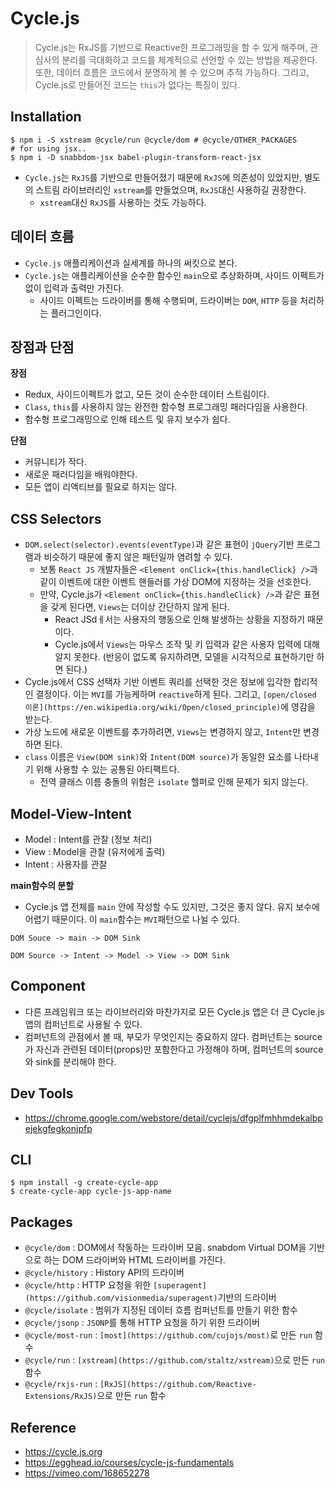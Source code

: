 # Cycle.js
> Cycle.js는 RxJS를 기반으로 Reactive한 프로그래밍을 할 수 있게 해주며, 관심사의 분리를 극대화하고 코드를 체계적으로 선언할 수 있는 방법을 제공한다. 또한, 데이터 흐름은 코드에서 분명하게 볼 수 있으며 추적 가능하다. 그리고, Cycle.js로 만들어진 코드는 `this`가 없다는 특징이 있다.

## Installation
```
$ npm i -S xstream @cycle/run @cycle/dom # @cycle/OTHER_PACKAGES
# for using jsx..
$ npm i -D snabbdom-jsx babel-plugin-transform-react-jsx
```
- `Cycle.js`는 `RxJS`를 기반으로 만들어졌기 때문에 `RxJS`에 의존성이 있었지만, 별도의 스트림 라이브러리인 `xstream`를 만들었으며, `RxJS`대신 사용하길 권장한다.
  - `xstream`대신 `RxJS`를 사용하는 것도 가능하다.

## 데이터 흐름
- `Cycle.js` 애플리케이션과 실세계를 하나의 써킷으로 본다.
- `Cycle.js`는 애플리케이션을 순수한 함수인 `main`으로 추상화하며, 사이드 이펙트가 없이 입력과 출력만 가진다.
  - 사이드 이펙트는 드라이버를 통해 수행되며, 드라이버는 `DOM`, `HTTP` 등을 처리하는 플러그인이다.

## 장점과 단점
__장점__
- Redux, 사이드이펙트가 없고, 모든 것이 순수한 데이터 스트림이다.
- `Class`, `this`를 사용하지 않는 완전한 함수형 프로그래밍 패러다임을 사용한다.
- 함수형 프로그래밍으로 인해 테스트 및 유지 보수가 쉽다.

__단점__
- 커뮤니티가 작다.
- 새로운 패러다임을 배워야한다.
- 모든 앱이 리액티브를 필요로 하지는 않다.

## CSS Selectors
- `DOM.select(selector).events(eventType)`과 같은 표현이 `jQuery`기반 프로그램과 비슷하기 때문에 좋지 않은 패턴일까 염려할 수 있다.
  - 보통 `React JS` 개발자들은 `<Element onClick={this.handleClick} />`과 같이 이벤트에 대한 이벤트 핸들러를 가상 DOM에 지정하는 것을 선호한다.
  - 만약, Cycle.js가 `<Element onClick={this.handleClick} />`과 같은 표현을 갖게 된다면, `Views`는 더이상 간단하지 않게 된다.
    - React JSdㅔ서는 사용자의 행동으로 인해 발생하는 상황을 지정하기 때문이다.
    - Cycle.js에서 `Views`는 마우스 조작 및 키 입력과 같은 사용자 입력에 대해 알지 못한다. (반응이 없도록 유지하려면, 모델을 시각적으로 표현하기만 하면 된다.)
- Cycle.js에서 CSS 선택자 기반 이벤트 쿼리를 선택한 것은 정보에 입각한 합리적인 결정이다. 이는 `MVI`를 가능케하며 `reactive`하게 된다. 그리고, `[open/closed 이론](https://en.wikipedia.org/wiki/Open/closed_principle)`에 영감을 받는다.
- 가상 노드에 새로운 이벤트를 추가하려면, `Views`는 변경하지 않고, `Intent`만 변경하면 된다.
- `class` 이름은 `View(DOM sink)`와 `Intent(DOM source)`가 동일한 요소를 나타내기 위해 사용할 수 있는 공통된 아티팩트다.
  - 전역 클래스 이름 충돌의 위험은 `isolate` 헬퍼로 인해 문제가 되지 않는다.

## Model-View-Intent
- Model : Intent를 관찰 (정보 처리)
- View : Model을 관찰 (유저에게 출력)
- Intent : 사용자를 관찰

__main함수의 분할__
- Cycle.js 앱 전체를 `main` 안에 작성할 수도 있지만, 그것은 좋지 않다. 유지 보수에 어렵기 때문이다. 이 `main`함수는 `MVI`패턴으로 나뉠 수 있다.
```
DOM Souce -> main -> DOM Sink
```
```
DOM Source -> Intent -> Model -> View -> DOM Sink
```

## Component
- 다른 프레임워크 또는 라이브러리와 마찬가지로 모든 Cycle.js 앱은 더 큰 Cycle.js 앱의 컴퍼넌트로 사용될 수 있다.
- 컴퍼넌트의 관점에서 볼 때, 부모가 무엇인지는 중요하지 않다. 컴퍼넌트는 source가 자신과 관련된 데이터(props)만 포함한다고 가정해야 하며, 컴퍼넌트의 source와 sink를 분리해야 한다.

## Dev Tools
- https://chrome.google.com/webstore/detail/cyclejs/dfgplfmhhmdekalbpejekgfegkonjpfp

## CLI
```
$ npm install -g create-cycle-app
$ create-cycle-app cycle-js-app-name
```

## Packages
- `@cycle/dom` : DOM에서 작동하는 드라이버 모음. snabdom Virtual DOM을 기반으로 하는 DOM 드라이버와 HTML 드라이버를 가진다.
- `@cycle/history` : History API의 드라이버
- `@cycle/http` : HTTP 요청을 위한 `[superagent](https://github.com/visionmedia/superagent)`기반의 드라이버
- `@cycle/isolate` : 범위가 지정된 데이터 흐름 컴퍼넌트를 만들기 위한 함수
- `@cycle/jsonp` : `JSONP`를 통해 HTTP 요청을 하기 위한 드라이버
- `@cycle/most-run` : `[most](https://github.com/cujojs/most)`로 만든 `run` 함수
- `@cycle/run` : `[xstream](https://github.com/staltz/xstream)`으로 만든 `run` 함수
- `@cycle/rxjs-run` : `[RxJS](https://github.com/Reactive-Extensions/RxJS)`으로 만든 `run` 함수

## Reference
- https://cycle.js.org
- https://egghead.io/courses/cycle-js-fundamentals
- https://vimeo.com/168652278